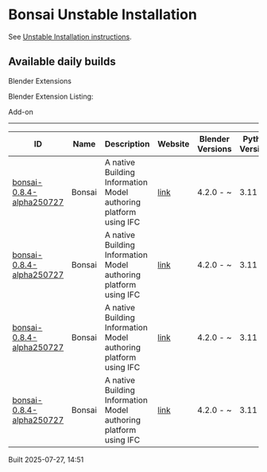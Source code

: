 # Bonsai Unstable Installation

See [Unstable Installation instructions](https://docs.bonsaibim.org/guides/development/installation.html#unstable-installation).

## Available daily builds

Blender Extensions


Blender Extension Listing:

Add-on

---

| ID | Name | Description | Website | Blender Versions | Python Versions | Platforms | Size |
| --- | --- | --- | --- | --- | --- | --- | --- |
| [bonsai-0.8.4-alpha250727](https://github.com/IfcOpenShell/IfcOpenShell/releases/download/bonsai-0.8.4-alpha2507271448/bonsai_py311-0.8.4-alpha250727-macos-x64.zip?repository=https://raw.githubusercontent.com/IfcOpenShell/bonsai_unstable_repo/main/index.json&blender_version_min=4.2.0&platforms=macos-x64&python_versions=3.11) | Bonsai | A native Building Information Model authoring platform using IFC | [link](https://bonsaibim.org/) | 4.2.0 - ~ | 3.11 | macos-x64 | 104.5MB |
| [bonsai-0.8.4-alpha250727](https://github.com/IfcOpenShell/IfcOpenShell/releases/download/bonsai-0.8.4-alpha2507271448/bonsai_py311-0.8.4-alpha250727-windows-x64.zip?repository=https://raw.githubusercontent.com/IfcOpenShell/bonsai_unstable_repo/main/index.json&blender_version_min=4.2.0&platforms=windows-x64&python_versions=3.11) | Bonsai | A native Building Information Model authoring platform using IFC | [link](https://bonsaibim.org/) | 4.2.0 - ~ | 3.11 | windows-x64 | 89.0MB |
| [bonsai-0.8.4-alpha250727](https://github.com/IfcOpenShell/IfcOpenShell/releases/download/bonsai-0.8.4-alpha2507271448/bonsai_py311-0.8.4-alpha250727-macos-arm64.zip?repository=https://raw.githubusercontent.com/IfcOpenShell/bonsai_unstable_repo/main/index.json&blender_version_min=4.2.0&platforms=macos-arm64&python_versions=3.11) | Bonsai | A native Building Information Model authoring platform using IFC | [link](https://bonsaibim.org/) | 4.2.0 - ~ | 3.11 | macos-arm64 | 107.3MB |
| [bonsai-0.8.4-alpha250727](https://github.com/IfcOpenShell/IfcOpenShell/releases/download/bonsai-0.8.4-alpha2507271448/bonsai_py311-0.8.4-alpha250727-linux-x64.zip?repository=https://raw.githubusercontent.com/IfcOpenShell/bonsai_unstable_repo/main/index.json&blender_version_min=4.2.0&platforms=linux-x64&python_versions=3.11) | Bonsai | A native Building Information Model authoring platform using IFC | [link](https://bonsaibim.org/) | 4.2.0 - ~ | 3.11 | linux-x64 | 114.0MB |

Built 2025-07-27, 14:51